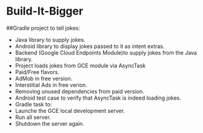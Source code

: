 # Build-It-Bigger

##Gradle project to tell jokes:
  * Java library to supply jokes.
  * Android library to display jokes passed to it as intent extras. 
  * Backend (Google Cloud Endpoints Module)to supply jokes from the Java library.
  * Project loads jokes from GCE module via AsyncTask
  * Paid/Free flavors.
  * AdMob in free version.
  * Interstitial Ads in free verion.
  * Removing unused dependencies from paid version.
  * Android test case to verify that AsyncTask is indeed loading jokes.
  * Gradle task to:
   * Launche the GCE local development server.
   * Run all server.
   * Shutdown the server again.
